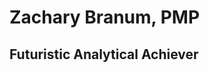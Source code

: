 <!DOCTYPE html>
<html>

<head>
</head>

<body>
<h1>Zachary Branum, PMP</h1>
<h2>Futuristic Analytical Achiever</h2>
</body>
<html>
